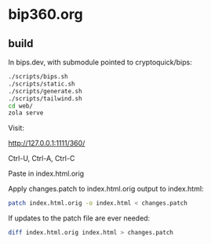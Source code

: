 # bip360.org

## build

In bips.dev, with submodule pointed to cryptoquick/bips:

```sh
./scripts/bips.sh
./scripts/static.sh
./scripts/generate.sh
./scripts/tailwind.sh
cd web/
zola serve
```

Visit:

http://127.0.0.1:1111/360/

Ctrl-U, Ctrl-A, Ctrl-C

Paste in index.html.orig

Apply changes.patch to index.html.orig output to index.html:

```sh
patch index.html.orig -o index.html < changes.patch
```

If updates to the patch file are ever needed:

```sh
diff index.html.orig index.html > changes.patch
```
